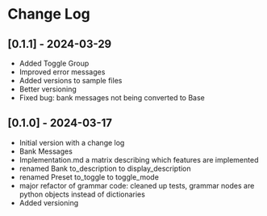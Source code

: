 
# Change Log
## [0.1.1] - 2024-03-29
  
- Added Toggle Group
- Improved error messages
- Added versions to sample files
- Better versioning
- Fixed bug: bank messages not being converted to Base

## [0.1.0] - 2024-03-17
  
- Initial version with a change log
- Bank Messages
- Implementation.md a matrix describing which features are implemented
- renamed Bank to_description to display_description
- renamed Preset to_toggle to toggle_mode
- major refactor of grammar code: cleaned up tests, grammar nodes are python objects instead of dictionaries
- Added versioning
